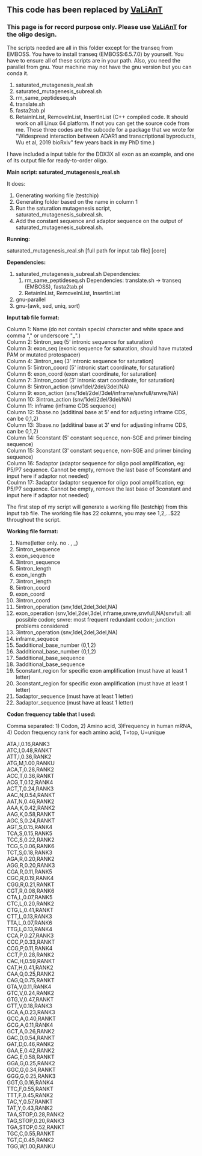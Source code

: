 ## This code has been replaced by [VaLiAnT](https://github.com/cancerit/VaLiAnT)

### This page is for record purpose only. Please use [VaLiAnT](https://github.com/cancerit/VaLiAnT) for the oligo design.

The scripts needed are all in this folder except for the transeq from EMBOSS. You have to install transeq (EMBOSS:6.5.7.0) by yourself. You have to ensure all of these scripts are in your path. Also, you need the parallel from gnu. Your machine may not have the gnu version but you can conda it.

1) saturated_mutagenesis_real.sh
2) saturated_mutagenesis_subreal.sh
3) rm_same_peptideseq.sh
4) translate.sh
5) fasta2tab.pl
6) RetainInList, RemoveInList, InsertInList (C++ compiled code. It should work on all Linux 64 platform. If not you can get the source code from me. These three codes are the subcode for a package that we wrote for "Widespread interaction between ADAR1 and transcriptional byproducts, Wu et al, 2019 bioRxiv" few years back in my PhD time.)


I have included a input table for the DDX3X all exon as an example, and one of its output file for ready-to-order oligo. 


**Main script: saturated_mutagenesis_real.sh**

It does: 
1) Generating working file (testchip)
2) Generating folder based on the name in column 1
3) Run the saturation mutagenesis script, saturated_mutagenesis_subreal.sh.
4) Add the constant sequence and adaptor sequence on the output of saturated_mutagenesis_subreal.sh.

**Running:**

saturated_mutagenesis_real.sh [full path for input tab file] [core]

**Dependencies:**

1) saturated_mutagenesis_subreal.sh
	Dependencies:
	1) rm_same_peptideseq.sh
		Dependencies: translate.sh -> transeq (EMBOSS), fasta2tab.pl	
	2) RetainInList, RemoveInList, InsertInList
2) gnu-parallel
3) gnu-(awk, sed, uniq, sort)

**Input tab file format:**

Column 1: Name (do not contain special character and white space and comma "," or underscore "_".)</br>
Column 2: 5intron_seq (5' intronic sequence for saturation)</br>
Column 3: exon_seq (exonic sequence for saturation, should have mutated PAM or mutated protospacer)</br>
Column 4: 3intron_seq (3' intronic sequence for saturation)</br>
Column 5: 5intron_coord (5' intronic start coordinate, for saturation)</br>
Column 6: exon_coord (exon start coordinate, for saturation)</br>
Column 7: 3intron_coord (3' intronic start coordinate, for saturation)</br>
Column 8: 5intron_action (snv/1del/2del/3del/NA)</br>
Column 9: exon_action (snv/1del/2del/3del/inframe/snvfull/snvre/NA)</br>
Column 10: 3intron_action (snv/1del/2del/3del/NA)</br>
Column 11: inframe (inframe CDS sequence)</br>
Column 12: 5base.no (additinal base at 5' end for adjusting inframe CDS, can be 0,1,2)</br>
Column 13: 3base.no (additinal base at 3' end for adjusting inframe CDS, can be 0,1,2)</br>
Column 14: 5constant (5' constant sequence, non-SGE and primer binding sequence)</br>
Column 15: 3constant (3' constant sequence, non-SGE and primer binding sequence)</br>
Column 16: 5adaptor (adaptor sequence for oligo pool amplification, eg: P5/P7 sequence. Cannot be empty, remove the last base of 5constant and input here if adaptor not needed)</br>
Coulmn 17: 3adaptor (adaptor sequence for oligo pool amplification, eg: P5/P7 sequence. Cannot be empty, remove the last base of 3constant and input here if adaptor not needed)</br>

The first step of my script will generate a working file (testchip) from this input tab file. The working file has 22 columns, you may see $1,$2,...$22 throughout the script.

**Working file format:**
1) Name(letter only. no . , _)	
2) 5intron_sequence	
3) exon_sequence	
4) 3intron_sequence	
5) 5intron_length
6) exon_length
7) 3intron_length
8) 5intron_coord	
9) exon_coord	
10) 3intron_coord	
11) 5intron_operation (snv,1del,2del,3del,NA)	
12) exon_operation (snv,1del,2del,3del,inframe,snvre,snvfull,NA)snvfull: all possible codon; snvre: most frequent redundant codon; junction problems considered
13) 3intron_operation (snv,1del,2del,3del,NA)	
14) inframe_sequece	
15) 5additional_base_number (0,1,2)	
16) 3additional_base_number (0,1,2)
17) 5additional_base_sequence
18) 3additional_base_sequence	
19) 5constant_region for specific exon amplification (must have at least 1 letter)
20) 3constant_region for specific exon amplification (must have at least 1 letter)
21) 5adaptor_sequence	(must have at least 1 letter)
22) 3adaptor_sequence (must have at least 1 letter)


**Codon frequency table that I used:**

Comma separated: 1) Codon, 2) Amino acid, 3)Frequency in human mRNA, 4) Codon frequency rank for each amino acid, T=top, U=unique

ATA,I,0.16,RANK3</br>
ATC,I,0.48,RANKT</br>
ATT,I,0.36,RANK2</br>
ATG,M,1.00,RANKU</br>
ACA,T,0.28,RANK2</br>
ACC,T,0.36,RANKT</br>
ACG,T,0.12,RANK4</br>
ACT,T,0.24,RANK3</br>
AAC,N,0.54,RANKT</br>
AAT,N,0.46,RANK2</br>
AAA,K,0.42,RANK2</br>
AAG,K,0.58,RANKT</br>
AGC,S,0.24,RANKT</br>
AGT,S,0.15,RANK4</br>
TCA,S,0.15,RANK5</br>
TCC,S,0.22,RANK2</br>
TCG,S,0.06,RANK6</br>
TCT,S,0.18,RANK3</br>
AGA,R,0.20,RANK2</br>
AGG,R,0.20,RANK3</br>
CGA,R,0.11,RANK5</br>
CGC,R,0.19,RANK4</br>
CGG,R,0.21,RANKT</br>
CGT,R,0.08,RANK6</br>
CTA,L,0.07,RANK5</br>
CTC,L,0.20,RANK2</br>
CTG,L,0.41,RANKT</br>
CTT,L,0.13,RANK3</br>
TTA,L,0.07,RANK6</br>
TTG,L,0.13,RANK4</br>
CCA,P,0.27,RANK3</br>
CCC,P,0.33,RANKT</br>
CCG,P,0.11,RANK4</br>
CCT,P,0.28,RANK2</br>
CAC,H,0.59,RANKT</br>
CAT,H,0.41,RANK2</br>
CAA,Q,0.25,RANK2</br>
CAG,Q,0.75,RANKT</br>
GTA,V,0.11,RANK4</br>
GTC,V,0.24,RANK2</br>
GTG,V,0.47,RANKT</br>
GTT,V,0.18,RANK3</br>
GCA,A,0.23,RANK3</br>
GCC,A,0.40,RANKT</br>
GCG,A,0.11,RANK4</br>
GCT,A,0.26,RANK2</br>
GAC,D,0.54,RANKT</br>
GAT,D,0.46,RANK2</br>
GAA,E,0.42,RANK2</br>
GAG,E,0.58,RANKT</br>
GGA,G,0.25,RANK2</br>
GGC,G,0.34,RANKT</br>
GGG,G,0.25,RANK3</br>
GGT,G,0.16,RANK4</br>
TTC,F,0.55,RANKT</br>
TTT,F,0.45,RANK2</br>
TAC,Y,0.57,RANKT</br>
TAT,Y,0.43,RANK2</br>
TAA,STOP,0.28,RANK2</br>
TAG,STOP,0.20,RANK3</br>
TGA,STOP,0.52,RANKT</br>
TGC,C,0.55,RANKT</br>
TGT,C,0.45,RANK2</br>
TGG,W,1.00,RANKU</br>

